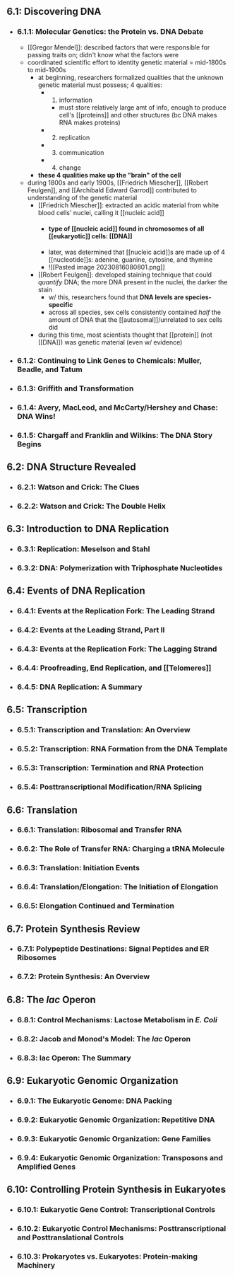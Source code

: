 ## 6.1: Discovering DNA
- ### 6.1.1: Molecular Genetics: the Protein vs. DNA Debate
	- [[Gregor Mendel]]: described factors that were responsible for passing traits on; didn't know what the factors were
	- coordinated scientific effort to identity genetic material = mid-1800s to mid-1900s
		- at beginning, researchers formalized qualities that the unknown genetic material must possess; 4 qualities:
			- 1. information
				- must store relatively large amt of info, enough to produce cell's [[proteins]] and other structures (bc DNA makes RNA makes proteins)
			- 2. replication
			- 3. communication
			- 4. change
		- **these 4 qualities make up the "brain" of the cell**
	- during 1800s and early 1900s, [[Friedrich Miescher]], [[Robert Feulgen]], and [[Archibald Edward Garrod]] contributed to understanding of the genetic material
		- [[Friedrich Miescher]]: extracted an acidic material from white blood cells' nuclei, calling it [[nucleic acid]]
			- #### type of [[nucleic acid]] found in chromosomes of all [[eukaryotic]] cells: [[DNA]]
			- later, was determined that [[nucleic acid]]s are made up of 4 [[nucleotide]]s: adenine, guanine, cytosine, and thymine
			- ![[Pasted image 20230816080801.png]]
		- [[Robert Feulgen]]: developed staining technique that could *quantify* DNA; the more DNA present in the nuclei, the darker the stain
			- w/ this, researchers found that **DNA levels are species-specific**
			- across all species, sex cells consistently contained *half* the amount of DNA that the [[autosomal]]/unrelated to sex cells did
		- during this time, most scientists thought that [[protein]] (not [[DNA]]) was genetic material (even w/ evidence)
- ### 6.1.2: Continuing to Link Genes to Chemicals: Muller, Beadle, and Tatum
- ### 6.1.3: Griffith and Transformation
- ### 6.1.4: Avery, MacLeod, and McCarty/Hershey and Chase: DNA Wins!
- ### 6.1.5: Chargaff and Franklin and Wilkins: The DNA Story Begins


## 6.2: DNA Structure Revealed
- ### 6.2.1: Watson and Crick: The Clues
- ### 6.2.2: Watson and Crick: The Double Helix

## 6.3: Introduction to DNA Replication
- ### 6.3.1: Replication: Meselson and Stahl
- ### 6.3.2: DNA: Polymerization with Triphosphate Nucleotides

## 6.4: Events of DNA Replication
- ### 6.4.1: Events at the Replication Fork: The Leading Strand
- ### 6.4.2: Events at the Leading Strand, Part II
- ### 6.4.3: Events at the Replication Fork: The Lagging Strand
- ### 6.4.4: Proofreading, End Replication, and [[Telomeres]]
- ### 6.4.5: DNA Replication: A Summary

## 6.5: Transcription
- ### 6.5.1: Transcription and Translation: An Overview
- ### 6.5.2: Transcription: RNA Formation from the DNA Template
- ### 6.5.3: Transcription: Termination and RNA Protection
- ### 6.5.4: Posttranscriptional Modification/RNA Splicing

## 6.6: Translation
- ### 6.6.1: Translation: Ribosomal and Transfer RNA
- ### 6.6.2: The Role of Transfer RNA: Charging a tRNA Molecule
- ### 6.6.3: Translation: Initiation Events
- ### 6.6.4: Translation/Elongation: The Initiation of Elongation
- ### 6.6.5: Elongation Continued and Termination

## 6.7: Protein Synthesis Review
- ### 6.7.1: Polypeptide Destinations: Signal Peptides and ER Ribosomes
- ### 6.7.2: Protein Synthesis: An Overview

## 6.8: The *lac* Operon
- ### 6.8.1: Control Mechanisms: Lactose Metabolism in *E. Coli*
- ### 6.8.2: Jacob and Monod's Model: The *lac* Operon
- ### 6.8.3: lac Operon: The Summary

## 6.9: Eukaryotic Genomic Organization
- ### 6.9.1: The Eukaryotic Genome: DNA Packing
- ### 6.9.2: Eukaryotic Genomic Organization: Repetitive DNA
- ### 6.9.3: Eukaryotic Genomic Organization: Gene Families
- ### 6.9.4: Eukaryotic Genomic Organization: Transposons and Amplified Genes

## 6.10: Controlling Protein Synthesis in Eukaryotes
- ### 6.10.1: Eukaryotic Gene Control: Transcriptional Controls
- ### 6.10.2: Eukaryotic Control Mechanisms: Posttranscriptional and Posttranslational Controls
- ### 6.10.3: Prokaryotes vs. Eukaryotes: Protein-making Machinery